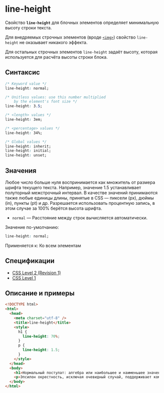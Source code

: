 # line-height

Свойство **`line-height`** для блочных элементов определяет минимальную высоту строки текста.

Для внедряемых строчных элементов (вроде [`<img>`](../html/img.md)) свойство `line-height` не оказывает никакого эффекта.

Для остальных строчных элементов `line-height` задаёт высоту, которая используется для расчёта высоты строки блока.

## Синтаксис

```css
/* Keyword value */
line-height: normal;

/* Unitless values: use this number multiplied
	by the element's font size */
line-height: 3.5;

/* <length> values */
line-height: 3em;

/* <percentage> values */
line-height: 34%;

/* Global values */
line-height: inherit;
line-height: initial;
line-height: unset;
```

## Значения

Любое число больше нуля воспринимается как множитель от размера шрифта текущего текста. Например, значение 1.5 устанавливает полуторный межстрочный интервал. В качестве значений принимаются также любые единицы длины, принятые в CSS — пиксели (px), дюймы (in), пункты (pt) и др. Разрешается использовать процентную запись, в этом случае за 100% берётся высота шрифта.

- `normal` — Расстояние между строк вычисляется автоматически.

Значение по-умолчанию:

```css
line-height: normal;
```

Применяется к: Ко всем элементам

## Спецификации

- [CSS Level 2 (Revision 1)](http://www.w3.org/TR/CSS2/visudet.html#propdef-line-height)
- [CSS Level 1](http://www.w3.org/TR/CSS1/#line-height)

## Описание и примеры

```html
<!DOCTYPE html>
<html>
  <head>
    <meta charset="utf-8" />
    <title>line-height</title>
    <style>
      h1 {
        line-height: 70%;
      }
      p {
        line-height: 1.5;
      }
    </style>
  </head>
  <body>
    <h1>Нормальный постулат: алгебра или наибольшее и наименьшее значения функции?</h1>
    <p>Эпсилон окрестность, исключая очевидный случай, поддерживает комплексный интеграл по бесконечной области.</p>
  </body>
</html>
```
